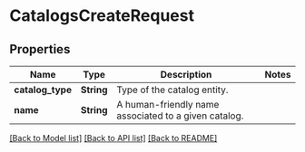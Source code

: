 # CatalogsCreateRequest

## Properties

Name | Type | Description | Notes
------------ | ------------- | ------------- | -------------
**catalog_type** | **String** | Type of the catalog entity. | 
**name** | **String** | A human-friendly name associated to a given catalog. | 

[[Back to Model list]](../README.md#documentation-for-models) [[Back to API list]](../README.md#documentation-for-api-endpoints) [[Back to README]](../README.md)


